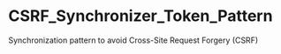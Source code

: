 # CSRF_Synchronizer_Token_Pattern
Synchronization pattern to avoid Cross-Site Request Forgery (CSRF)
